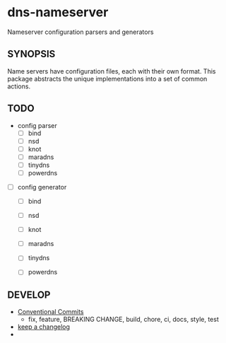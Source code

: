 # dns-nameserver

Nameserver configuration parsers and generators


## SYNOPSIS

Name servers have configuration files, each with their own format. This package abstracts the unique implementations into a set of common actions.


## TODO

- config parser
    - [ ] bind
    - [ ] nsd
    - [ ] knot
    - [ ] maradns
    - [ ] tinydns
    - [ ] powerdns
- [ ] config generator
    - [ ] bind
    - [ ] nsd
    - [ ] knot
    - [ ] maradns
    - [ ] tinydns
    - [ ] powerdns


## DEVELOP

- [Conventional Commits](https://www.conventionalcommits.org/en/v1.0.0/)
  + fix, feature, BREAKING CHANGE, build, chore, ci, docs, style, test
- [keep a changelog](https://keepachangelog.com/)
- 
